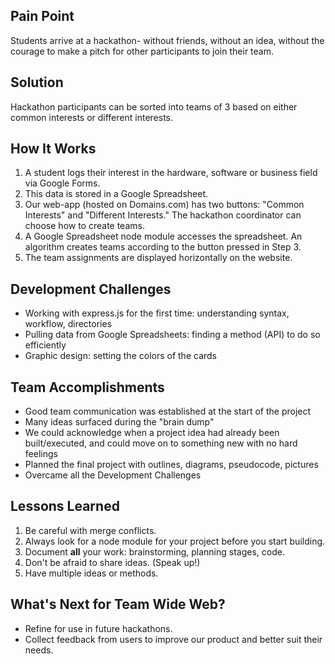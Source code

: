 ## Pain Point
Students arrive at a hackathon- without friends, without an idea, without the courage to make a pitch for other participants to join their team.

## Solution
Hackathon participants can be sorted into teams of 3 based on either common interests or different interests.

## How It Works
1. A student logs their interest in the hardware, software or business field via Google Forms.
2. This data is stored in a Google Spreadsheet.
3. Our web-app (hosted on Domains.com) has two buttons: "Common Interests" and "Different Interests." The hackathon coordinator can choose how to create teams.
4. A Google Spreadsheet node module accesses the spreadsheet. An algorithm creates teams according to the button pressed in Step 3.
5. The team assignments are displayed horizontally on the website. 

## Development Challenges
- Working with express.js for the first time: understanding syntax, workflow, directories
- Pulling data from Google Spreadsheets: finding a method (API) to do so efficiently
- Graphic design: setting the colors of the cards

## Team Accomplishments
- Good team communication was established at the start of the project
- Many ideas surfaced during the "brain dump"
- We could acknowledge when a project idea had already been built/executed, and could move on to something new with no hard feelings
- Planned the final project with outlines, diagrams, pseudocode, pictures
- Overcame all the Development Challenges

## Lessons Learned
1. Be careful with merge conflicts.
2. Always look for a node module for your project before you start building.
3. Document **all** your work: brainstorming, planning stages, code.
4. Don't be afraid to share ideas. (Speak up!)
5. Have multiple ideas or methods.

## What's Next for Team Wide Web?
- Refine for use in future hackathons.
- Collect feedback from users to improve our product and better suit their needs.
